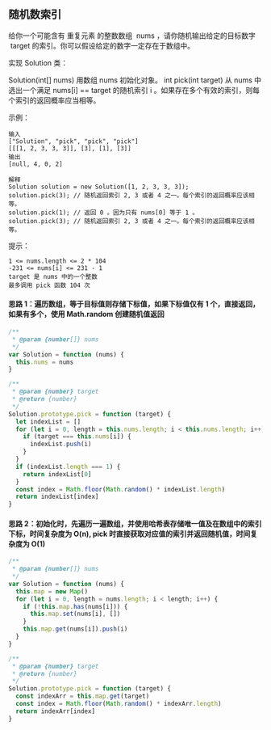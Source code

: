 ## 随机数索引

给你一个可能含有 重复元素 的整数数组  nums ，请你随机输出给定的目标数字  target 的索引。你可以假设给定的数字一定存在于数组中。

实现 Solution 类：

Solution(int[] nums) 用数组 nums 初始化对象。
int pick(int target) 从 nums 中选出一个满足 nums[i] == target 的随机索引 i 。如果存在多个有效的索引，则每个索引的返回概率应当相等。

示例：

```
输入
["Solution", "pick", "pick", "pick"]
[[[1, 2, 3, 3, 3]], [3], [1], [3]]
输出
[null, 4, 0, 2]

解释
Solution solution = new Solution([1, 2, 3, 3, 3]);
solution.pick(3); // 随机返回索引 2, 3 或者 4 之一。每个索引的返回概率应该相等。
solution.pick(1); // 返回 0 。因为只有 nums[0] 等于 1 。
solution.pick(3); // 随机返回索引 2, 3 或者 4 之一。每个索引的返回概率应该相等。
```

提示：

```
1 <= nums.length <= 2 * 104
-231 <= nums[i] <= 231 - 1
target 是 nums 中的一个整数
最多调用 pick 函数 104 次
```

#### 思路 1：遍历数组，等于目标值则存储下标值，如果下标值仅有 1 个，直接返回，如果有多个，使用 Math.random 创建随机值返回

```javascript
/**
 * @param {number[]} nums
 */
var Solution = function (nums) {
  this.nums = nums
}

/**
 * @param {number} target
 * @return {number}
 */
Solution.prototype.pick = function (target) {
  let indexList = []
  for (let i = 0, length = this.nums.length; i < this.nums.length; i++) {
    if (target === this.nums[i]) {
      indexList.push(i)
    }
  }
  if (indexList.length === 1) {
    return indexList[0]
  }
  const index = Math.floor(Math.random() * indexList.length)
  return indexList[index]
}
```

#### 思路 2：初始化时，先遍历一遍数组，并使用哈希表存储唯一值及在数组中的索引下标，时间复杂度为 O(n), pick 时直接获取对应值的索引并返回随机值，时间复杂度为 O(1)

```javascript
/**
 * @param {number[]} nums
 */
var Solution = function (nums) {
  this.map = new Map()
  for (let i = 0, length = nums.length; i < length; i++) {
    if (!this.map.has(nums[i])) {
      this.map.set(nums[i], [])
    }
    this.map.get(nums[i]).push(i)
  }
}

/**
 * @param {number} target
 * @return {number}
 */
Solution.prototype.pick = function (target) {
  const indexArr = this.map.get(target)
  const index = Math.floor(Math.random() * indexArr.length)
  return indexArr[index]
}
```
